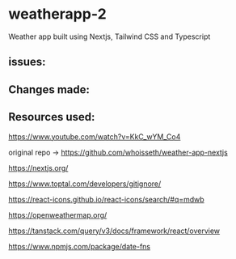 # weatherapp-2
Weather app built using Nextjs, Tailwind CSS and Typescript


## issues:

## Changes made:


## Resources used:

https://www.youtube.com/watch?v=KkC_wYM_Co4

original repo -> https://github.com/whoisseth/weather-app-nextjs

https://nextjs.org/

https://www.toptal.com/developers/gitignore/

https://react-icons.github.io/react-icons/search/#q=mdwb

https://openweathermap.org/

https://tanstack.com/query/v3/docs/framework/react/overview

https://www.npmjs.com/package/date-fns